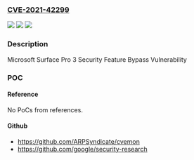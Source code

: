 ### [CVE-2021-42299](https://cve.mitre.org/cgi-bin/cvename.cgi?name=CVE-2021-42299)
![](https://img.shields.io/static/v1?label=Product&message=Microsoft%20Surface&color=blue)
![](https://img.shields.io/static/v1?label=Version&message=n%2Fa&color=blue)
![](https://img.shields.io/static/v1?label=Vulnerability&message=Security%20Feature%20Bypass&color=brighgreen)

### Description

Microsoft Surface Pro 3 Security Feature Bypass Vulnerability

### POC

#### Reference
No PoCs from references.

#### Github
- https://github.com/ARPSyndicate/cvemon
- https://github.com/google/security-research

